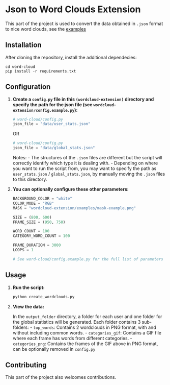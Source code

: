 # Json to Word Clouds Extension

This part of the project is used to convert the data obtained in `.json` format to nice word clouds, see the [examples](wordcloud-extension/examples)

## Installation

After cloning the repository, install the additional dependecies:

```shell
cd word-cloud
pip install -r requirements.txt
```

## Configuration

1. **Create a `config.py` file in this `(wordcloud-extension)` directory and specify the path for the json file (see `wordcloud-extension/config.example.py`):**

    ```python
    # word-cloud/config.py
    json_file = "data/user_stats.json"
    ```

    OR

    ```python
    # word-cloud/config.py
    json_file = "data/global_stats.json"
    ```

    Notes: 
        - The structures of the `.json` files are different but the script will correctly identify which type it is dealing with.
        - Depending on where you want to run the script from, you may want to specify the path as `user_stats.json` / `global_stats.json`,
        by manually moving the `.json` files to this directory.

2. **You can optionally configure these other parameters:**

    ```python
    BACKGROUND_COLOR = "white"
    COLOR_MODE = "RGB"
    MASK = "wordcloud-extension/examples/mask-example.png"

    SIZE = (800, 600)
    FRAME_SIZE = (950, 750)

    WORD_COUNT = 100
    CATEGORY_WORD_COUNT = 100

    FRAME_DURATION = 3000
    LOOPS = 1

    # See word-cloud/config.example.py for the full list of parameters
    ```

## Usage

1. **Run the script:**

   ```sh
   python create_wordclouds.py
   ```

2. **View the data:**

    In the `output_folder` directory, a folder for each user and one folder for the global statistics will be generated.
    Each folder contains 3 sub-folders:
        - `top_words`: Contains 2 wordclouds in PNG format, with and without including common words.
        - `categories_gif`: Contains a GIF file where each frame has words from different categories. 
        - `categories_png`: Contains the frames of the GIF above in PNG format, can be optionally removed in `config.py`

## Contributing

This part of the project also welcomes contributions.
